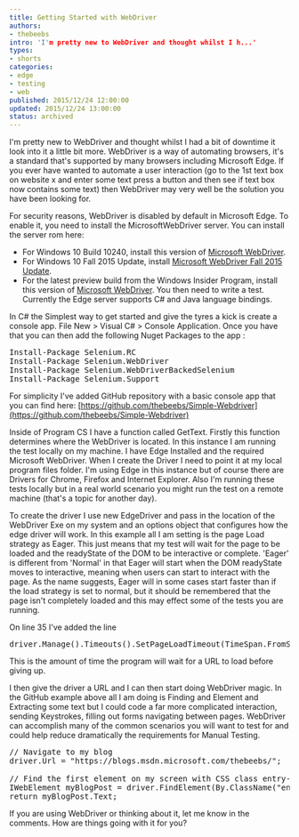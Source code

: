 ```yaml
---
title: Getting Started with WebDriver
authors:
- thebeebs
intro: 'I'm pretty new to WebDriver and thought whilst I h...'
types:
- shorts
categories:
- edge
- testing
- web
published: 2015/12/24 12:00:00
updated: 2015/12/24 13:00:00
status: archived
---
```


I'm pretty new to WebDriver and thought whilst I had a bit of downtime it look into it a little bit more. WebDriver is a way of automating browsers, it's a standard that's supported by many browsers including Microsoft Edge. If you ever have wanted to automate a user interaction (go to the 1st text box on website x and enter some text press a button and then see if text box now contains some text) then WebDriver may very well be the solution you have been looking for.

For security reasons, WebDriver is disabled by default in Microsoft Edge. To enable it, you need to install the MicrosoftWebDriver server. You can install the server rom here:

*   For Windows 10 Build 10240, install this version of [Microsoft WebDriver](http://go.microsoft.com/fwlink/p/?LinkID=716880).
*   For Windows 10 Fall 2015 Update, install [Microsoft WebDriver Fall 2015 Update](http://go.microsoft.com/fwlink/p/?LinkID=716879).
*   For the latest preview build from the Windows Insider Program, install this version of [Microsoft WebDriver](http://go.microsoft.com/fwlink/p/?LinkId=716882).
You then need to write a test. Currently the Edge server supports C# and Java language bindings.

In C# the Simplest way to get started and give the tyres a kick is create a console app. File New > Visual C# > Console Application. Once you have that you can then add the following Nuget Packages to the app :
<pre>Install-Package Selenium.RC 
Install-Package Selenium.WebDriver 
Install-Package Selenium.WebDriverBackedSelenium 
Install-Package Selenium.Support
</pre>
For simplicity I've added GitHub repository with a basic console app that you can find here: [https://github.com/thebeebs/Simple-Webdriver](https://github.com/thebeebs/Simple-Webdriver)

Inside of Program CS I have a function called GetText. Firstly this function determines where the WebDriver is located. In this instance I am running the test locally on my machine. I have Edge Installed and the required Microsoft WebDriver. When I create the Driver I need to point it at my local program files folder. I'm using Edge in this instance but of course there are Drivers for Chrome, Firefox and Internet Explorer. Also I'm running these tests locally but in a real world scenario you might run the test on a remote machine (that's a topic for another day).

To create the driver I use new EdgeDriver and pass in the location of the WebDriver Exe on my system and an options object that configures how the edge driver will work. In this example all I am setting is the page Load strategy as Eager. This just means that my test will wait for the page to be loaded and the readyState of the DOM to be interactive or complete. 'Eager' is different from 'Normal' in that Eager will start when the DOM readyState moves to interactive, meaning when users can start to interact with the page. As the name suggests, Eager will in some cases start faster than if the load strategy is set to normal, but it should be remembered that the page isn't completely loaded and this may effect some of the tests you are running.

On line 35 I've added the line
<pre>driver.Manage().Timeouts().SetPageLoadTimeout(TimeSpan.FromSeconds(5));
</pre>
This is the amount of time the program will wait for a URL to load before giving up.

I then give the driver a URL and I can then start doing WebDriver magic. In the GitHub example above all I am doing is Finding and Element and Extracting some text but I could code a far more complicated interaction, sending Keystrokes, filling out forms navigating between pages. WebDriver can accomplish many of the common scenarios you will want to test for and could help reduce dramatically the requirements for Manual Testing.
<pre>// Navigate to my blog
driver.Url = "https://blogs.msdn.microsoft.com/thebeebs/";

// Find the first element on my screen with CSS class entry-title and return the text
IWebElement myBlogPost = driver.FindElement(By.ClassName("entry-title"));
return myBlogPost.Text;
</pre>
If you are using WebDriver or thinking about it, let me know in the comments. How are things going with it for you?

&nbsp;

&nbsp;

&nbsp;

&nbsp;